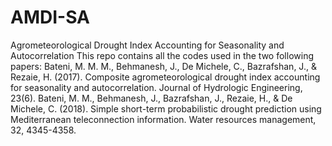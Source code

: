 # AMDI-SA
Agrometeorological Drought Index Accounting for Seasonality and Autocorrelation
This repo contains all the codes used in the two following papers:
Bateni, M. M. M., Behmanesh, J., De Michele, C., Bazrafshan, J., & Rezaie, H. (2017). Composite agrometeorological drought index accounting for seasonality and autocorrelation. Journal of Hydrologic Engineering, 23(6).
Bateni, M. M., Behmanesh, J., Bazrafshan, J., Rezaie, H., & De Michele, C. (2018). Simple short-term probabilistic drought prediction using Mediterranean teleconnection information. Water resources management, 32, 4345-4358.

